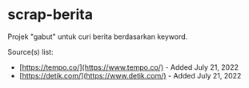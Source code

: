 # scrap-berita

Projek "gabut" untuk curi berita berdasarkan keyword.

Source(s) list:
- [https://tempo.co/](https://www.tempo.co/) - Added July 21, 2022
- [https://detik.com/](https://www.detik.com/) - Added July 21, 2022
